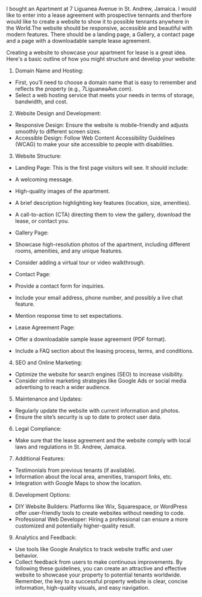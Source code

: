 
I bought an Apartment at 7 Liguanea Avenue in St. Andrew, Jamaica. I would like to enter into a lease agreement with prospective tennants and therfore would like to create a website to show it to possible tennants anywhere in the World.The website should be responsive, accessible and beautiful with modern features. There should be a landing page, a Gallery, a contact page and a page with a downloadable sample lease agreement.

Creating a website to showcase your apartment for lease is a great idea. Here's a basic outline of how you might structure and develop your website:

1. Domain Name and Hosting:

- First, you'll need to choose a domain name that is easy to remember and reflects the property (e.g., 7LiguaneaAve.com).
- Select a web hosting service that meets your needs in terms of storage, bandwidth, and cost.

2. Website Design and Development:

- Responsive Design: Ensure the website is mobile-friendly and adjusts smoothly to different screen sizes.
- Accessible Design: Follow Web Content Accessibility Guidelines (WCAG) to make your site accessible to people with disabilities.

3. Website Structure:

- Landing Page: This is the first page visitors will see. It should include:

 - A welcoming message.
 - High-quality images of the apartment.
 - A brief description highlighting key features (location, size, amenities).
 - A call-to-action (CTA) directing them to view the gallery, download the lease, or contact you.

- Gallery Page:

 - Showcase high-resolution photos of the apartment, including different rooms, amenities, and any unique features.
 - Consider adding a virtual tour or video walkthrough.
- Contact Page:

 - Provide a contact form for inquiries.
 - Include your email address, phone number, and possibly a live chat feature.
 - Mention response time to set expectations.
- Lease Agreement Page:

 - Offer a downloadable sample lease agreement (PDF format).
 - Include a FAQ section about the leasing process, terms, and conditions.

4. SEO and Online Marketing:

- Optimize the website for search engines (SEO) to increase visibility.
- Consider online marketing strategies like Google Ads or social media advertising to reach a wider audience.

5. Maintenance and Updates:

- Regularly update the website with current information and photos.
- Ensure the site’s security is up to date to protect user data.

6. Legal Compliance:

- Make sure that the lease agreement and the website comply with local laws and regulations in St. Andrew, Jamaica.

7. Additional Features:

- Testimonials from previous tenants (if available).
- Information about the local area, amenities, transport links, etc.
- Integration with Google Maps to show the location.
8. Development Options:

- DIY Website Builders: Platforms like Wix, Squarespace, or WordPress offer user-friendly tools to create websites without needing to code.
- Professional Web Developer: Hiring a professional can ensure a more customized and potentially higher-quality result.

9. Analytics and Feedback:

- Use tools like Google Analytics to track website traffic and user behavior.
- Collect feedback from users to make continuous improvements.
By following these guidelines, you can create an attractive and effective website to showcase your property to potential tenants worldwide. Remember, the key to a successful property website is clear, concise information, high-quality visuals, and easy navigation.



